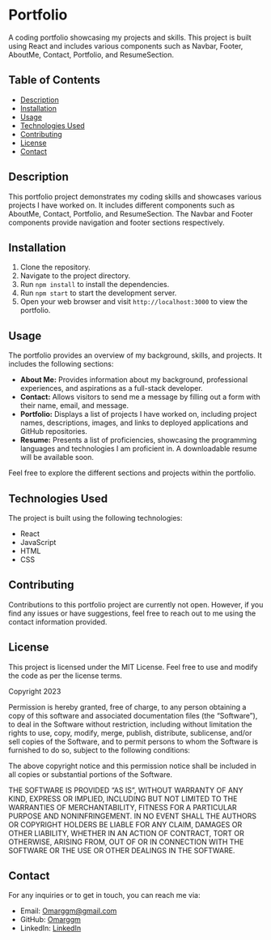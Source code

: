 # Portfolio

A coding portfolio showcasing my projects and skills. This project is built using React and includes various components such as Navbar, Footer, AboutMe, Contact, Portfolio, and ResumeSection.

## Table of Contents

- [Description](#description)
- [Installation](#installation)
- [Usage](#usage)
- [Technologies Used](#technologies-used)
- [Contributing](#contributing)
- [License](#license)
- [Contact](#contact)

## Description

This portfolio project demonstrates my coding skills and showcases various projects I have worked on. It includes different components such as AboutMe, Contact, Portfolio, and ResumeSection. The Navbar and Footer components provide navigation and footer sections respectively.

## Installation

1. Clone the repository.
2. Navigate to the project directory.
3. Run `npm install` to install the dependencies.
4. Run `npm start` to start the development server.
5. Open your web browser and visit `http://localhost:3000` to view the portfolio.

## Usage

The portfolio provides an overview of my background, skills, and projects. It includes the following sections:

- **About Me:** Provides information about my background, professional experiences, and aspirations as a full-stack developer.
- **Contact:** Allows visitors to send me a message by filling out a form with their name, email, and message.
- **Portfolio:** Displays a list of projects I have worked on, including project names, descriptions, images, and links to deployed applications and GitHub repositories.
- **Resume:** Presents a list of proficiencies, showcasing the programming languages and technologies I am proficient in. A downloadable resume will be available soon.

Feel free to explore the different sections and projects within the portfolio.

## Technologies Used

The project is built using the following technologies:

- React
- JavaScript
- HTML
- CSS

## Contributing

Contributions to this portfolio project are currently not open. However, if you find any issues or have suggestions, feel free to reach out to me using the contact information provided.


## License

This project is licensed under the MIT License. Feel free to use and modify the code as per the license terms.

Copyright 2023

Permission is hereby granted, free of charge, to any person obtaining a copy of this software and associated documentation files (the “Software”), to deal in the Software without restriction, including without limitation the rights to use, copy, modify, merge, publish, distribute, sublicense, and/or sell copies of the Software, and to permit persons to whom the Software is furnished to do so, subject to the following conditions:

The above copyright notice and this permission notice shall be included in all copies or substantial portions of the Software.

THE SOFTWARE IS PROVIDED “AS IS”, WITHOUT WARRANTY OF ANY KIND, EXPRESS OR IMPLIED, INCLUDING BUT NOT LIMITED TO THE WARRANTIES OF MERCHANTABILITY, FITNESS FOR A PARTICULAR PURPOSE AND NONINFRINGEMENT. IN NO EVENT SHALL THE AUTHORS OR COPYRIGHT HOLDERS BE LIABLE FOR ANY CLAIM, DAMAGES OR OTHER LIABILITY, WHETHER IN AN ACTION OF CONTRACT, TORT OR OTHERWISE, ARISING FROM, OUT OF OR IN CONNECTION WITH THE SOFTWARE OR THE USE OR OTHER DEALINGS IN THE SOFTWARE.

## Contact

For any inquiries or to get in touch, you can reach me via:

- Email: [Omarggm@gmail.com](mailto:Omarggm@gmail.com)
- GitHub: [Omarggm](https://github.com/Omarggm)
- LinkedIn: [LinkedIn]([https://www.linkedin.com/in/your-linkedin-profile](https://www.linkedin.com/in/omar-garcia-3b8a43101)https://www.linkedin.com/in/omar-garcia-3b8a43101)
